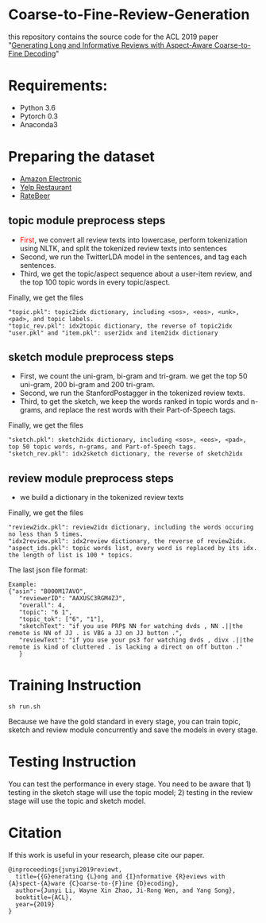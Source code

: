 # Coarse-to-Fine-Review-Generation
this repository contains the source code for the ACL 2019 paper "[Generating Long and Informative Reviews with Aspect-Aware Coarse-to-Fine Decoding](https://arxiv.org/abs/1906.05667)"

# Requirements:

- Python 3.6
- Pytorch 0.3
- Anaconda3

# Preparing the dataset

- [Amazon Electronic](http://jmcauley.ucsd.edu/data/amazon/links.html)
- [Yelp Restaurant](https://www.yelp.com/dataset/challenge)
- [RateBeer](http://cseweb.ucsd.edu/~jmcauley/datasets.html#multi_aspect)

## topic module preprocess steps

- <font color=red>First</font>, we convert all review texts into lowercase, perform tokenization using NLTK, and split the tokenized review texts into sentences
- Second, we run the TwitterLDA model in the sentences, and tag each sentences.
- Third, we get the topic/aspect sequence about a user-item review, and the top 100 topic words in every topic/aspect.

Finally, we get the files

```
"topic.pkl": topic2idx dictionary, including <sos>, <eos>, <unk>, <pad>, and topic labels.
"topic_rev.pkl": idx2topic dictionary, the reverse of topic2idx
"user.pkl" and "item.pkl": user2idx and item2idx dictionary
```

## sketch module preprocess steps

- First, we count the uni-gram, bi-gram and tri-gram. we get the top 50 uni-gram, 200 bi-gram and 200 tri-gram.
- Second, we run the StanfordPostagger in the tokenized review texts.
- Third, to get the sketch, we keep the words ranked in topic words and n-grams, and replace the rest words with their Part-of-Speech tags.

Finally, we get the files

```
"sketch.pkl": sketch2idx dictionary, including <sos>, <eos>, <pad>, top 50 topic words, n-grams, and Part-of-Speech tags.
"sketch_rev.pkl": idx2sketch dictionary, the reverse of sketch2idx
```

## review module preprocess steps

- we build a dictionary in the tokenized review texts

Finally, we get the files

```
"review2idx.pkl": review2idx dictionary, including the words occuring no less than 5 times.
"idx2review.pkl": idx2review dictionary, the reverse of review2idx.
"aspect_ids.pkl": topic words list, every word is replaced by its idx. the length of list is 100 * topics.
```

The last json file format:
```
Example:
{"asin": "B000M17AVO",
   "reviewerID": "AAXUSC3RGM4ZJ", 
   "overall": 4,
   "topic": "6 1", 
   "topic_tok": ["6", "1"], 
   "sketchText": "if you use PRP$ NN for watching dvds , NN .||the remote is NN of JJ . is VBG a JJ on JJ button .", 
   "reviewText": "if you use your ps3 for watching dvds , divx .||the remote is kind of cluttered . is lacking a direct on off button ."
   }
```

# Training Instruction

```
sh run.sh
```

Because we have the gold standard in every stage, you can train topic, sketch and review module concurrently and save the models in every stage. 

# Testing Instruction

You can test the performance in every stage. You need to be aware that 1) testing in the sketch stage will use the topic model; 2) testing in the review stage will use the topic and sketch model.

# Citation

If this work is useful in your research, please cite our paper.

```
@inproceedings{junyi2019reviewt,
  title={{G}enerating {L}ong and {I}nformative {R}eviews with {A}spect-{A}ware {C}oarse-to-{F}ine {D}ecoding},
  author={Junyi Li, Wayne Xin Zhao, Ji-Rong Wen, and Yang Song},
  booktitle={ACL},
  year={2019}
}
```

